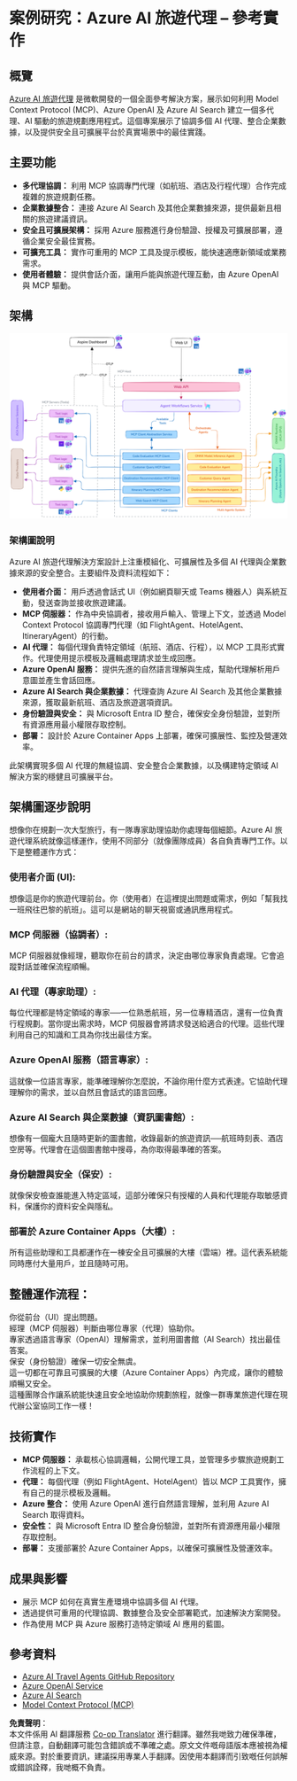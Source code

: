 <!--
CO_OP_TRANSLATOR_METADATA:
{
  "original_hash": "4d3415b9d2bf58bc69be07f945a69e07",
  "translation_date": "2025-05-20T23:34:20+00:00",
  "source_file": "09-CaseStudy/README.md",
  "language_code": "hk"
}
-->
# 案例研究：Azure AI 旅遊代理 – 參考實作

## 概覽

[Azure AI 旅遊代理](https://github.com/Azure-Samples/azure-ai-travel-agents) 是微軟開發的一個全面參考解決方案，展示如何利用 Model Context Protocol (MCP)、Azure OpenAI 及 Azure AI Search 建立一個多代理、AI 驅動的旅遊規劃應用程式。這個專案展示了協調多個 AI 代理、整合企業數據，以及提供安全且可擴展平台於真實場景中的最佳實踐。

## 主要功能
- **多代理協調：** 利用 MCP 協調專門代理（如航班、酒店及行程代理）合作完成複雜的旅遊規劃任務。
- **企業數據整合：** 連接 Azure AI Search 及其他企業數據來源，提供最新且相關的旅遊建議資訊。
- **安全且可擴展架構：** 採用 Azure 服務進行身份驗證、授權及可擴展部署，遵循企業安全最佳實務。
- **可擴充工具：** 實作可重用的 MCP 工具及提示模板，能快速適應新領域或業務需求。
- **使用者體驗：** 提供會話介面，讓用戶能與旅遊代理互動，由 Azure OpenAI 與 MCP 驅動。

## 架構
![Architecture](https://raw.githubusercontent.com/Azure-Samples/azure-ai-travel-agents/main/docs/ai-travel-agents-architecture-diagram.png)

### 架構圖說明

Azure AI 旅遊代理解決方案設計上注重模組化、可擴展性及多個 AI 代理與企業數據來源的安全整合。主要組件及資料流程如下：

- **使用者介面：** 用戶透過會話式 UI（例如網頁聊天或 Teams 機器人）與系統互動，發送查詢並接收旅遊建議。
- **MCP 伺服器：** 作為中央協調者，接收用戶輸入、管理上下文，並透過 Model Context Protocol 協調專門代理（如 FlightAgent、HotelAgent、ItineraryAgent）的行動。
- **AI 代理：** 每個代理負責特定領域（航班、酒店、行程），以 MCP 工具形式實作。代理使用提示模板及邏輯處理請求並生成回應。
- **Azure OpenAI 服務：** 提供先進的自然語言理解與生成，幫助代理解析用戶意圖並產生會話回應。
- **Azure AI Search 與企業數據：** 代理查詢 Azure AI Search 及其他企業數據來源，獲取最新航班、酒店及旅遊選項資訊。
- **身份驗證與安全：** 與 Microsoft Entra ID 整合，確保安全身份驗證，並對所有資源應用最小權限存取控制。
- **部署：** 設計於 Azure Container Apps 上部署，確保可擴展性、監控及營運效率。

此架構實現多個 AI 代理的無縫協調、安全整合企業數據，以及構建特定領域 AI 解決方案的穩健且可擴展平台。

## 架構圖逐步說明
想像你在規劃一次大型旅行，有一隊專家助理協助你處理每個細節。Azure AI 旅遊代理系統就像這樣運作，使用不同部分（就像團隊成員）各自負責專門工作。以下是整體運作方式：

### 使用者介面 (UI):
想像這是你的旅遊代理前台。你（使用者）在這裡提出問題或需求，例如「幫我找一班飛往巴黎的航班」。這可以是網站的聊天視窗或通訊應用程式。

### MCP 伺服器（協調者）:
MCP 伺服器就像經理，聽取你在前台的請求，決定由哪位專家負責處理。它會追蹤對話並確保流程順暢。

### AI 代理（專家助理）:
每位代理都是特定領域的專家──一位熟悉航班，另一位專精酒店，還有一位負責行程規劃。當你提出需求時，MCP 伺服器會將請求發送給適合的代理。這些代理利用自己的知識和工具為你找出最佳方案。

### Azure OpenAI 服務（語言專家）:
這就像一位語言專家，能準確理解你怎麼說，不論你用什麼方式表達。它協助代理理解你的需求，並以自然且會話式的語言回應。

### Azure AI Search 與企業數據（資訊圖書館）:
想像有一個龐大且隨時更新的圖書館，收錄最新的旅遊資訊──航班時刻表、酒店空房等。代理會在這個圖書館中搜尋，為你取得最準確的答案。

### 身份驗證與安全（保安）:
就像保安檢查誰能進入特定區域，這部分確保只有授權的人員和代理能存取敏感資料，保護你的資料安全與隱私。

### 部署於 Azure Container Apps（大樓）:
所有這些助理和工具都運作在一棟安全且可擴展的大樓（雲端）裡。這代表系統能同時應付大量用戶，並且隨時可用。

## 整體運作流程：

你從前台（UI）提出問題。  
經理（MCP 伺服器）判斷由哪位專家（代理）協助你。  
專家透過語言專家（OpenAI）理解需求，並利用圖書館（AI Search）找出最佳答案。  
保安（身份驗證）確保一切安全無虞。  
這一切都在可靠且可擴展的大樓（Azure Container Apps）內完成，讓你的體驗順暢又安全。  
這種團隊合作讓系統能快速且安全地協助你規劃旅程，就像一群專業旅遊代理在現代辦公室協同工作一樣！

## 技術實作
- **MCP 伺服器：** 承載核心協調邏輯，公開代理工具，並管理多步驟旅遊規劃工作流程的上下文。
- **代理：** 每個代理（例如 FlightAgent、HotelAgent）皆以 MCP 工具實作，擁有自己的提示模板及邏輯。
- **Azure 整合：** 使用 Azure OpenAI 進行自然語言理解，並利用 Azure AI Search 取得資料。
- **安全性：** 與 Microsoft Entra ID 整合身份驗證，並對所有資源應用最小權限存取控制。
- **部署：** 支援部署於 Azure Container Apps，以確保可擴展性及營運效率。

## 成果與影響
- 展示 MCP 如何在真實生產環境中協調多個 AI 代理。
- 透過提供可重用的代理協調、數據整合及安全部署範式，加速解決方案開發。
- 作為使用 MCP 與 Azure 服務打造特定領域 AI 應用的藍圖。

## 參考資料
- [Azure AI Travel Agents GitHub Repository](https://github.com/Azure-Samples/azure-ai-travel-agents)
- [Azure OpenAI Service](https://azure.microsoft.com/en-us/products/ai-services/openai-service/)
- [Azure AI Search](https://azure.microsoft.com/en-us/products/ai-services/ai-search/)
- [Model Context Protocol (MCP)](https://modelcontextprotocol.io/)

**免責聲明**：  
本文件係用 AI 翻譯服務 [Co-op Translator](https://github.com/Azure/co-op-translator) 進行翻譯。雖然我哋致力確保準確，但請注意，自動翻譯可能包含錯誤或不準確之處。原文文件嘅母語版本應被視為權威來源。對於重要資訊，建議採用專業人手翻譯。因使用本翻譯而引致嘅任何誤解或錯誤詮釋，我哋概不負責。